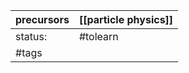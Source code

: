 | precursors | [[particle physics]] |
| ---------- | -------------------- |
| status:    | #tolearn             |
| #tags      |                      |
